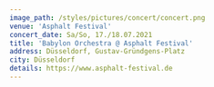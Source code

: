 ```yaml
---
image_path: /styles/pictures/concert/concert.png
venue: 'Asphalt Festival'
concert_date: Sa/So, 17./18.07.2021
title: 'Babylon Orchestra @ Asphalt Festival'
address: Düsseldorf, Gustav-Gründgens-Platz
city: Düsseldorf
details: https://www.asphalt-festival.de
---
```

